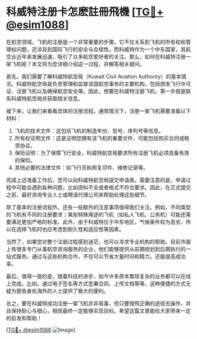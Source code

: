 # 科威特注册卡怎麽註冊飛機 [[TG💪+ @esim1088](https://t.me/s/esim1088)]

在航空领域，飞机的注册是一个非常重要的步骤。它不仅关系到飞机的所有权和管理权问题，还涉及到国际飞行的安全与合规性。而科威特作为一个中东国家，其航空业近年来发展迅速，吸引了众多航空爱好者的关注。那么，如何在科威特注册一架飞机呢？本文将为您详细介绍这一过程，并解答相关疑问。

首先，我们需要了解科威特航空局（Kuwait Civil Aviation Authority）的基本情况。科威特航空局是负责管理和监督该国航空事务的主要机构，包括颁发飞行许可证、注册飞机以及确保航空安全等。因此，想要在科威特注册飞机，第一步就是联系科威特航空局并获取相关信息。

接下来，让我们来看看具体的注册流程。通常情况下，注册一架飞机需要准备以下材料：

1. 飞机的技术文件：这包括飞机的制造年份、型号、序列号等信息。
2. 所有权证明文件：这是证明您拥有该飞机的重要文件，可能包括购买合同或租赁协议。
3. 保险证明：为了保障飞行安全，科威特航空局要求所有注册飞机必须具备有效的保险。
4. 其他必要的法律文件：如飞行员执照复印件、维修记录等。

完成上述准备工作后，您可以向科威特航空局提交申请表。需要注意的是，申请过程中可能会遇到各种问题，比如资料不全或者格式不符合要求。因此，在正式提交之前，最好咨询专业人士或聘请代理公司来帮助处理这些细节。

除了基本的注册流程外，还有一些额外的注意事项值得我们关注。例如，不同类型的飞机有不同的注册要求；某些特殊用途的飞机（如私人飞机、公务机）可能还需要满足更加严格的标准。此外，由于科威特位于中东地区，气候条件较为恶劣，所以在选择飞机时也应考虑到耐久性和适应性等因素。

当然了，如果您对整个注册过程感到迷茫，也可以寻求专业机构的帮助。目前市面上有很多专门从事航空咨询服务的企业，他们能够提供从前期规划到后期执行的一站式服务。通过与这些机构合作，不仅可以节省大量时间和精力，还能提高成功率。

最后，值得一提的是，随着科技的进步，如今许多原本繁琐复杂的业务都可以在线上完成。比如，通过电子签名等方式签署合同、上传文档等等。这种便捷的方式无疑为那些身处海外的人士提供了极大的便利。

总之，要在科威特成功注册一架飞机并非易事，但只要按照正确的途径去操作，并且保持耐心与细心，相信最终一定能够实现目标。希望这篇文章能给大家带来一定的启发和帮助！

[[TG💪+ @esim1088](https://t.me/s/esim1088) ![Image](https://i.postimg.cc/4NQfJmqS/Snipaste-2025-05-13-00-14-12.png)]